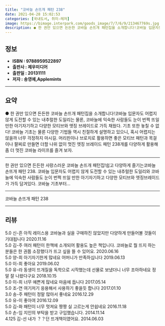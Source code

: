 ```yaml
---
title: "코바늘 손뜨개 패턴 238"
date: 2021-04-28 15:02:53
categories: [국내도서, 취미-레저]
image: https://bimage.interpark.com/goods_image/7/7/6/9/213467769s.jpg
description: ● 한 권만 있으면 든든한 코바늘 손뜨개 패턴집을 소개합니다!코바늘 입문자도 어렵지 않게 도전할 수 있는 내추럴한 도일리는 물론, 코바늘에 익숙한 사람들도 눈이 번쩍 뜨일 만한 아기자기하고 다양한 모티브와 엣징 브레이드로 가득 채웠다. 기초 또한 놓칠 수 없다! 코바늘 기초는 물론
---
```


## **정보**

- **ISBN : 9788959522897**
- **출판사 : 제우미디어**
- **출판일 : 20131111**
- **저자 : 송영예,Applemints**

------



## **요약**

●  한 권만 있으면 든든한 코바늘 손뜨개 패턴집을 소개합니다!코바늘 입문자도 어렵지 않게 도전할 수 있는 내추럴한 도일리는 물론, 코바늘에 익숙한 사람들도 눈이 번쩍 뜨일 만한 아기자기하고 다양한 모티브와 엣징  브레이드로 가득 채웠다. 기초 또한 놓칠 수 없다! 코바늘 기초는 물론 다양한 기법들 역시 친절하게 설명하고 있으니, 혹시 어렵지는 않을까 너무 걱정하지 마시길. 머리핀이나 브로치로 활용하면 좋은 모티브 패턴과 목걸이나 팔찌로 만들면 더할 나위 없이 멋진 엣징  브레이드 패턴 238개를 다양하게 활용해 좀 더 멋진 코바늘 라이프를 즐겨 보자.

------

한 권만 있으면 든든한 사랑스러운 코바늘 손뜨개 패턴집!쉽고 다양하게 즐기는코바늘 손뜨개 패턴 238. 코바늘 입문자도 어렵지 않게 도전할 수 있는 내추럴한 도일리와 코바늘에 익숙한 사람들도 눈이 번쩍 뜨일 만한 아기자기하고 다양한 모티브와 엣징브레이드가 가득 담겨있다. 코바늘 기초부터... 

------


코바늘 손뜨개 패턴 238 

------


## **리뷰** 

5.0 신-흔 아직 레이스용 코바늘과 실을 구매하진 않았지만 다양하게 만들어볼 것들이 기대됩니다 2020.11.16 <br/>5.0 김-주 여러 패턴이 한책에 소개되어 활용도 높은 책입니다. 코바늘로 뭘 뜨지 하는 분들은 한 권쯤 소장했다가 뜨고 싶을 뜰 수 있어요. 2020.06.16 <br/>5.0 양-희 아기자기한게 많네요 어머니가 만족하십니다 2019.06.13 <br/>5.0 이-희 좋아요 2019.06.02 <br/>5.0 유-라 동생이 뜨개질을 독학으로 시작했는데 선물로 보냈더니 너무 조아하네요
정말 잘 나왔다구요 2018.10.15 <br/>5.0 이-희 너무 예쁜게 많네요 마음에 듭니다 2017.05.14 <br/>5.0 조-연 여기저기 응용해서 사용하기 좋을듯 합니다 2017.01.10 <br/>3.0 송-주 패턴이 정말 많아서 좋네요
 2016.12.29 <br/>5.0 유-이 좋아여 2016.12.09 <br/>5.0 김-화 패턴이 너무 멋져요 짱짱 실 고르는게 안쉽네요  2016.11.18 <br/>5.0 손-임 지인의 부탁을 받고 구입했습니다. 2014.11.14 <br/>4.125 김-선 내가 ？？던 뜨개책이였어요. 2014.06.03 <br/>
